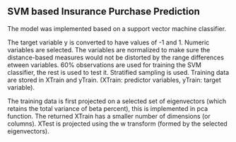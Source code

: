 <h2>SVM based Insurance Purchase Prediction</h2>

The model was implemented based on a support vector machine classifier.

The target variable y is converted to have values of -1 and 1. Numeric 
variables are selected. The variables are normalized to make sure the 
distance-based measures would not be distorted by the range differences 
etween variables. 60% observations are used for training the SVM classifier, 
the rest is used to test it. Stratified sampling is used. Training data 
are stored in XTrain and yTrain. (XTrain: predictor variables, yTrain: target variable).

The training data is first projected on a selected set of eigenvectors
(which retains the total variance of beta percent), this is implemented
in pca function. The returned XTrain has a smaller number of dimensions
(or columns). XTest is projected using the w transform (formed by the
selected eigenvectors).